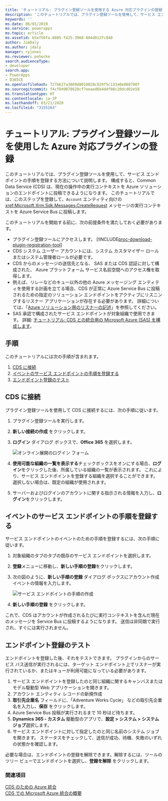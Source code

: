 ```yaml
---
title: 'チュートリアル: プラグイン登録ツールを使用する Azure 対応プラグインの登録ツールの登録 (Common Data Service) | Microsoft Docs'
description: 'このチュートリアルでは、プラグイン登録ツールを使用して、サービス エンドポイントの手順を登録する方法について説明します。 '
keywords: ''
ms.date: 06/01/2019
ms.service: powerapps
ms.topic: article
ms.assetid: b5ef50fa-8085-f425-3968-804d012fc840
author: JimDaly
ms.author: jdaly
manager: ryjones
ms.reviewer: pehecke
search.audienceType:
- developer
search.app:
- PowerApps
- D365CE
ms.openlocfilehash: 727b627a3069d8010828c829f5c133a0e868700f
ms.sourcegitcommit: f4cf849070628cf7eeaed6b4d4f08c20dcd02e58
ms.translationtype: HT
ms.contentlocale: ja-JP
ms.lasthandoff: 03/21/2020
ms.locfileid: "3155163"
---
```

# <a name="tutorial-register-an-azure-aware-plug-in-using-the-plug-in-registration-tool"></a>チュートリアル: プラグイン登録ツールを使用した Azure 対応プラグインの登録

<!-- https://docs.microsoft.com/dynamics365/customer-engagement/developer/walkthrough-register-azure-aware-plug-in-using-plug-in-registration-tool -->

このチュートリアルでは、プラグイン登録ツールを使用して、サービス エンドポイントの手順を登録する方法について説明します。 構成すると、Common Data Service (CDS) は、現在の操作中の実行コンテキストを Azure ソリューションのエンドポイントに投稿できるようになります。 このチュートリアルでは、このステップを登録して、`Account` エンティティ向けの <xref:Microsoft.Xrm.Sdk.Messages.CreateRequest> メッセージの実行コンテキストを Azure Service Bus に投稿します。  
  
このチュートリアルを開始する前に、次の前提条件を満たしておく必要があります。  
  
- プラグイン登録ツールにアクセスします。 [!INCLUDE[proc-download-plugin-registration-tool](../../includes/proc-download-plugin-registration-tool.md)]
- CDS システム ユーザー アカウントには、システム カスタマイザー ロールまたはシステム管理者ロールが必要です。 
- CDS からのメッセージの送信先となる、 SAS または CDS 認証に対して構成された、 Azure プラットフォーム サービス名前空間へのアクセス権を取得します。  
- 例えば、リレーなどのキュー以外の他の Azure メッセージング エンティティを使用する計画を立てる場合、CDS が正常に Azure Service Bus に投稿されるための指定のソリューション エンドポイントをアクティブにリスニングするリスナー アプリケーションが存在する必要があります。 詳細については、「[Azure ソリューション用のリスナーの記述](write-listener-application-azure-solution.md)」を参照してください。  
- SAS 承認で構成されたサービス エンドポイントが対象組織で使用できます。 詳細: [チュートリアル: CDS との統合用の Microsoft Azure (SAS) を構成します](walkthrough-configure-azure-sas-integration.md)。  
  
## <a name="steps"></a>手順

このチュートリアルには次の手順が含まれます。  
  
1. [CDS に接続](#BKMK_Connect)  
1. [イベントのサービス エンドポイントの手順を登録する](#BKMK_Register)  
1. [エンドポイント登録のテスト](#BKMK_Test)
  
<a name="BKMK_Connect"></a>

## <a name="connect-to-cds"></a>CDS に接続
 
プラグイン登録ツールを使用して CDS に接続するには、次の手順に従います。  
  
1. プラグイン登録ツールを実行します。  
1. **新しい接続の作成** をクリックします。  
1. **ログイン** ダイアログ ボックスで、**Office 365** を選択します。

    ![オンライン展開のログイン フォーム](media/crm-v6s-pr.png "オンライン展開のログイン フォーム")

1. **使用可能な組織の一覧を表示する**チェックボックスをオンにする場合、**ログイン**をクリックした後、所属している組織の一覧が表示されます。 これにより、サービス エンドポイントを登録する組織を選択することができます。 選択しない場合は、既定の組織が使用されます。  
1. サーバーおよびログインのアカウントに関する指示される情報を入力し、**ログイン**をクリックします。  
  
<a name="BKMK_Register"></a>

## <a name="register-a-service-endpoint-step-for-an-event"></a>イベントのサービス エンドポイントの手順を登録する

サービス エンドポイントのイベントのための手順を登録するには、次の手順に従います。  
  
1. 対象組織のタブのタブの既存のサービス エンドポイントを選択します。  
1. **登録**メニューに移動し、**新しい手順の登録**をクリックします。  
1. 次の図のように、**新しい手順の登録** ダイアログ ボックスにアカウント作成イベントの情報を入力します。

    ![サービス エンドポイントの手順の作成](media/crm-v6s-pr-service-endpoint-step.png "サービス エンドポイントの手順の作成")
  
1. **新しい手順の登録** をクリックします。  
  
これで、CDS はアカウントが作成されるたびに実行コンテキストを含んだ現在のメッセージを Service Bus に投稿するようになります。 送信は非同期で実行され、すぐには実行されません。  
  
<a name="BKMK_Test"></a>

## <a name="test-the-endpoint-registration"></a>エンドポイント登録のテスト

エンドポイントを登録した後、それをテストできます。 プラグインからのサービス バス送信が実行されるには、ターゲット エンドポイント上でリスナーが実行されているか、またはキューが利用可能になっている必要があります。  
  
1. サービス エンドポイントを登録したのと同じ組織に関するキャンバスまたはモデル駆動型 Web アプリケーションを開きます。  
1. アカウント エンティティ レコードの新規作成
1. **取引先企業名** フィールドに、「Adventure Works Cycle」 などの取引先企業名を入力し、**保存** をクリックします。  
1. Azure Service Bus 投稿が実行されるまで 10 秒ほど待ちます。  
1. **Dynamics 365 - カスタム** 駆動型のアプリで、**設定 > システム > システム ジョブ**選択します。  
1. サービス エンドポイントに対して指定したのと同じ名前のシステム ジョブを開きます。 ステータスをチェックして、送信が成功、待機、失敗のいずれの状態かを確認します。  
  
必要な場合は、エンドポイントの登録を解除できます。解除するには、ツールのツリー ビューでエンドポイントを選択し、**登録を解除** をクリックします。  
  
### <a name="see-also"></a>関連項目

[CDS のための Azure 統合](azure-integration.md)<br />
[CDS での Microsoft Azure 統合の概要](azure-integration.md)
 